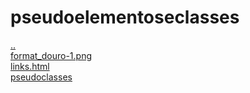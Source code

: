 # pseudoelementoseclasses 
<a href='https://gabrielryanft.github.io/learning/cursoemvideo/htmlecss/css' target='_self' rel='prev'>..</a><br/>
<a href='https://gabrielryanft.github.io/learning/cursoemvideo/htmlecss/css/pseudoelementoseclasses/format_douro-1.png' target='_blank' rel='next'>format_douro-1.png</a><br/>
<a href='https://gabrielryanft.github.io/learning/cursoemvideo/htmlecss/css/pseudoelementoseclasses/links.html' target='_blank' rel='next'>links.html</a><br/>
<a href='https://gabrielryanft.github.io/learning/cursoemvideo/htmlecss/css/pseudoelementoseclasses/pseudoclasses/' target='_self' rel='next'>pseudoclasses</a><br/>
